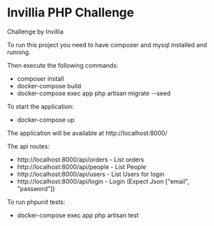 # Invillia PHP Challenge
Challenge by Invillia

To run this project you need to have composer and mysql installed and running.
  
Then execute the following commands:
 - composer install
 - docker-compose build
 - docker-compose exec app php artisan migrate --seed
 
To start the application:
 - docker-compose up
 
The application will be available at http://localhost:8000/

The api routes:
 - http://localhost:8000/api/orders - List orders
 - http://localhost:8000/api/people - List People
 - http://localhost:8000/api/users - List Users for login
 - http://localhost:8000/api/login - Login (Expect Json ["email", "password"])

To run phpunit tests:
 - docker-compose exec app php artisan test
